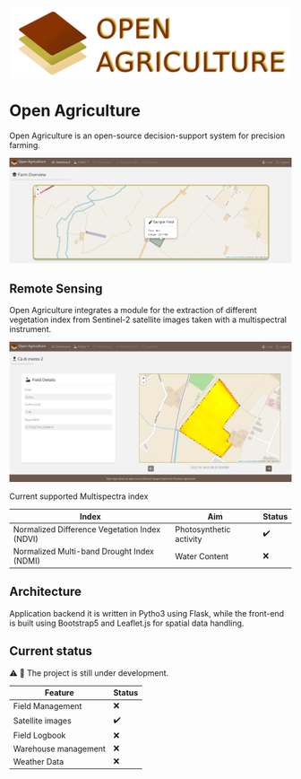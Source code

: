 <img width="500" src="docs/logo_wide">

# Open Agriculture 

Open Agriculture is an open-source decision-support system for precision farming.

<img width="720" src="docs/dashboard.png">

## Remote Sensing

Open Agriculture integrates a module for the extraction of different vegetation index from Sentinel-2 satellite images taken with a multispectral instrument.

<img width="720" src="docs/field_details.png">

Current supported Multispectra index

| Index  | Aim | Status |
| ------------- | ------------- |------------- |
| Normalized Difference Vegetation Index (NDVI) | Photosynthetic activity  | :heavy_check_mark: |
| Normalized Multi-band Drought Index (NDMI) | Water Content | :x: |

## Architecture

Application backend it is written in Pytho3 using Flask, while the front-end is built using Bootstrap5 and Leaflet.js for spatial data handling.

## Current status

:warning: :construction: The project is still under development.


| Feature  | Status |
| ------------- | ------------- |
| Field Management  | :x: |
| Satellite images  | :heavy_check_mark:  |
| Field Logbook| :x: |
| Warehouse management | :x: |
| Weather Data | :x: |
